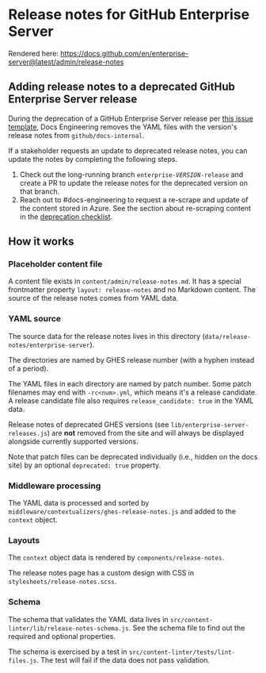 # Release notes for GitHub Enterprise Server

Rendered here: https://docs.github.com/en/enterprise-server@latest/admin/release-notes

## Adding release notes to a deprecated GitHub Enterprise Server release

During the deprecation of a GitHub Enterprise Server release per [this issue template](/src/ghes-releases/lib/deprecation-steps.md), Docs Engineering removes the YAML files with the version's release notes from `github/docs-internal`.

If a stakeholder requests an update to deprecated release notes, you can update the notes by completing the following steps.

1. Check out the long-running branch <code>enterprise-<em>VERSION</em>-release</code> and create a PR to update the release notes for the deprecated version on that branch.
2. Reach out to #docs-engineering to request a re-scrape and update of the content stored in Azure. See the section about re-scraping content in the [deprecation checklist](/src/ghes-releases/lib/deprecation-steps.md).

## How it works

### Placeholder content file

A content file exists in `content/admin/release-notes.md`. It has a special frontmatter property `layout: release-notes` and no Markdown content. The source of the release notes comes from YAML data.

### YAML source

The source data for the release notes lives in this directory (`data/release-notes/enterprise-server`).

The directories are named by GHES release number (with a hyphen instead of a period).

The YAML files in each directory are named by patch number. Some patch filenames may end with `-rc<num>.yml`, which means it's a release candidate. A release candidate file also requires `release_candidate: true` in the YAML data.

Release notes of deprecated GHES versions (see `lib/enterprise-server-releases.js`) are **not** removed from the site and will always be displayed alongside currently supported versions.

Note that patch files can be deprecated individually (i.e., hidden on the docs site) by an optional `deprecated: true` property.

### Middleware processing

The YAML data is processed and sorted by `middleware/contextualizers/ghes-release-notes.js` and added to the `context` object.

### Layouts

The `context` object data is rendered by `components/release-notes`.

The release notes page has a custom design with CSS in `stylesheets/release-notes.scss`.

### Schema

The schema that validates the YAML data lives in `src/content-linter/lib/release-notes-schema.js`. See the schema file to find out the required and optional properties.

The schema is exercised by a test in `src/content-linter/tests/lint-files.js`. The test will fail if the data does not pass validation.
